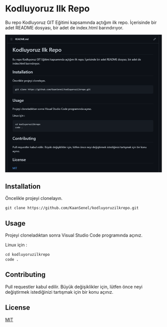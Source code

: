 # Kodluyoruz Ilk Repo

Bu repo Kodluyoruz GIT Eğitimi kapsamında açtığım ilk repo. İçerisinde bir adet README dosyası, bir adet de index.html barındırıyor.

![](github.png)

## Installation

Öncelikle projeyi clonelayın. 

```
git clone https://github.com/KaanSenel/kodluyoruzilkrepo.git
```

## Usage

Projeyi cloneladıktan sonra Visual Studio Code programında açınız.

Linux için :

```
cd kodluyoruzilkrepo
code .
```

## Contributing

Pull requestler kabul edilir. Büyük değişiklikler için, lütfen önce neyi değiştirmek istediğinizi tartışmak için bir konu açınız.

## License 

[MIT](https://choosealicense.com/licenses/mit/)

